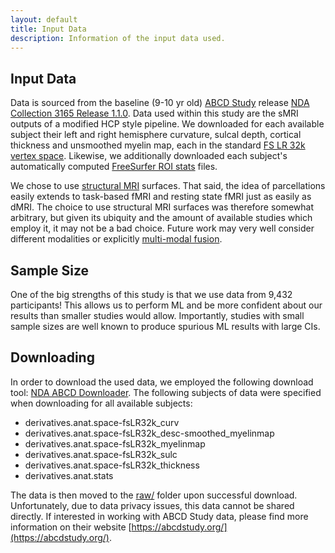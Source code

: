 ```yaml
---
layout: default
title: Input Data
description: Information of the input data used.
---
```


## Input Data

Data is sourced from the baseline (9-10 yr old) [ABCD Study](abcdstudy.org)
release [NDA Collection 3165 Release 1.1.0](https://collection3165.readthedocs.io/en/stable/).
Data used within this study are the sMRI outputs of a modified HCP style pipeline.
We downloaded for each available subject their left and right hemisphere curvature,
sulcal depth, cortical thickness and unsmoothed myelin map, each in the standard
[FS LR 32k vertex space](https://emmarobinson01.com/2016/02/10/unofficial-guide-to-the-hcp-surface-file-formats/).
Likewise, we additionally downloaded each subject's automatically computed
[FreeSurfer ROI stats](https://fscph.nru.dk/slides/Martin/fs.roi.mr.pdf) files. 

We chose to use [structural MRI](https://www.sciencedirect.com/topics/medicine-and-dentistry/structural-magnetic-resonance-imaging)
surfaces. That said, the idea of parcellations easily extends to
task-based fMRI and resting state fMRI just as easily as dMRI. The choice to use structural
MRI surfaces was therefore somewhat arbitrary, but given its ubiquity and the amount of
available studies which employ it, it may not be a bad choice. Future work may very
well consider different modalities or explicitly [multi-modal fusion](https://www.ncbi.nlm.nih.gov/pmc/articles/PMC4917230/).

## Sample Size

One of the big strengths of this study is that we use data from 9,432 participants! This allows us
to perform ML and be more confident about our results than smaller studies would allow. Importantly,
studies with small sample sizes are well known to produce spurious ML results with large CIs.

## Downloading

In order to download the used data, we employed the following download tool:
[NDA ABCD Downloader](https://github.com/DCAN-Labs/nda-abcd-s3-downloader).
The following subjects of data were specified when downloading for all available subjects:

- derivatives.anat.space-fsLR32k_curv
- derivatives.anat.space-fsLR32k_desc-smoothed_myelinmap
- derivatives.anat.space-fsLR32k_myelinmap
- derivatives.anat.space-fsLR32k_sulc
- derivatives.anat.space-fsLR32k_thickness
- derivatives.anat.stats

The data is then moved to the [raw/](https://github.com/sahahn/parc_scaling/tree/main/raw) folder upon successful download.
Unfortunately, due to data privacy issues, this data cannot be shared directly. If interested in working with ABCD Study data, please
find more information on their website [https://abcdstudy.org/](https://abcdstudy.org/).